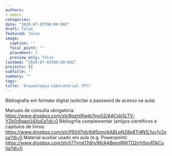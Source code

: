 ```yaml
---
authors:
- admin
categories:
date: "2020-07-03T00:00:00Z"
draft: false
featured: false
image:
  caption: ''
  focal_point: ""
  placement: 2
  preview_only: false
lastmod: "2020-07-03T00:00:00Z"
projects: []
subtitle: ''
summary: ""
tags:
title: 'Arqueologia Laboratorial (PT)'
---
```


Bibliografia em formato digital (solicitar a password de acesso na aula)

Manuais de consulta obrigatória: https://www.dropbox.com/sh/8oznl9lwjb7mv02/AACsbSLTV-YZk0r8gapU4XoEa?dl=0
Bibliogrfia complementar (artigos científicos e capítulos de livros: https://www.dropbox.com/sh/lf92d7tdy9dl5pm/AABLpN28p8Tl4N1L1uy1v2ova?dl=0
Material auxiliar usado em aula (e.g. Powerpoint): https://www.dropbox.com/sh/lj77yrqt17dhy98/AABeesRNtTD2rrh5pyfDkCuha?dl=0
